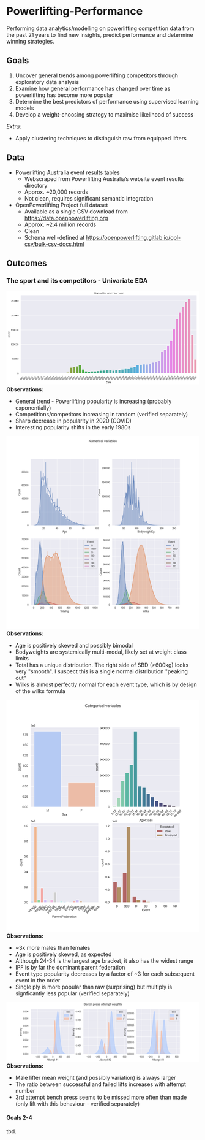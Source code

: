 # Powerlifting-Performance
Performing data analytics/modelling on powerlifting competition data from the past 21 years to find new insights, predict performance and determine winning strategies.

## Goals
1. Uncover general trends among powerlifting competitors through exploratory data analysis
2. Examine how general performance has changed over time as powerlifting has become more popular
3. Determine the best predictors of performance using supervised learning models
4. Develop a weight-choosing strategy to maximise likelihood of success

*Extra:*
- Apply clustering techniques to distinguish raw from equipped lifters


## Data
- Powerlifting Australia event results tables
	- Webscraped from Powerlifting Australia’s website event results directory
	- Approx. ~20,000 records
	- Not clean, requires significant semantic integration
- OpenPowerlifting Project full dataset
	- Available as a single CSV download from https://data.openpowerlifting.org
	- Approx. ~2.4 million records
	- Clean
	- Schema well-defined at https://openpowerlifting.gitlab.io/opl-csv/bulk-csv-docs.html

## Outcomes
### The sport and its competitors - Univariate EDA
![competitor_count_year](/Output/competitor_count_year.png)
**Observations:**
- General trend - Powerlifting popularity is increasing (probably exponentially)
- Competitions/competitors increasing in tandom (verified separately)
- Sharp decrease in popularity in 2020 (COVID)
- Interesting popularity shifts in the early 1980s

![num_vars](/Output/num_vars.png)
**Observations:**
- Age is positively skewed and possibly bimodal
- Bodyweights are systemically multi-modal, likely set at weight class limits
- Total has a unique distribution. The right side of SBD (>600kg) looks very "smooth". I suspect this is a single normal distribution "peaking out"
- Wilks is almost perfectly normal for each event type, which is by design of the wilks formula

![cat_vars](/Output/cat_vars.png)
**Observations:**
- ~3x more males than females
- Age is positively skewed, as expected
- Although 24-34 is the largest age bracket, it also has the widest range
- IPF is by far the dominant parent federation
- Event type popularity decreases by a factor of ~3 for each subsequent event in the order
- Single ply is more popular than raw (surprising) but multiply is signficantly less popular (verified separately)

![bench_attempt_frequency](/Output/bench_attempt_frequencies.png)
**Observations:**
- Male lifter mean weight (and possibly variation) is always larger
- The ratio between successful and failed lifts increases with attempt number
- 3rd attempt bench press seems to be missed more often than made (only lift with this behaviour - verified separately)

#### Goals 2-4
tbd.